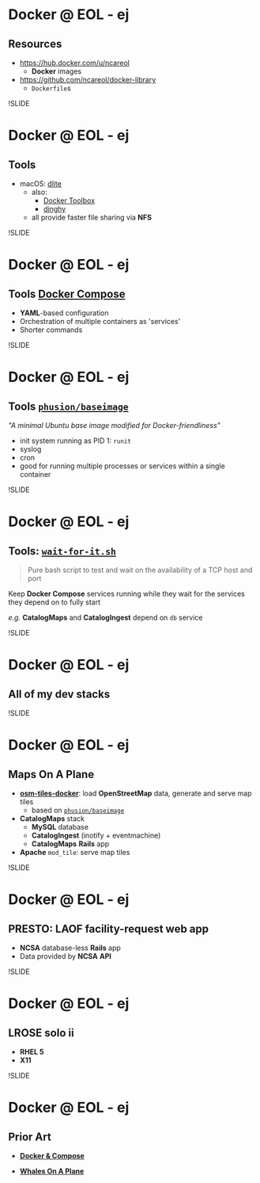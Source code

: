# Docker @ EOL - ej
## Resources

- <https://hub.docker.com/u/ncareol>
  - **Docker** images
- <https://github.com/ncareol/docker-library>
  - `Dockerfile`s
  
!SLIDE
# Docker @ EOL - ej
## Tools

- macOS: [dlite](https://github.com/nlf/dlite)
  - also:
    - [Docker Toolbox](https://docs.docker.com/toolbox/overview/)
    - [dinghy](https://github.com/codekitchen/dinghy)
  - all provide faster file sharing via **NFS**

!SLIDE
# Docker @ EOL - ej
## Tools [**Docker Compose**](https://docs.docker.com/compose/overview/)

- **YAML**-based configuration
- Orchestration of multiple containers as 'services'
- Shorter commands

!SLIDE
# Docker @ EOL - ej
## Tools [`phusion/baseimage`](http://phusion.github.io/baseimage-docker/)

*"A minimal Ubuntu base image modified for Docker-friendliness"*

- init system running as PID 1: `runit`
- syslog
- cron
- good for running multiple processes or services within a single container

!SLIDE
# Docker @ EOL - ej
## Tools: [`wait-for-it.sh`](https://github.com/vishnubob/wait-for-it)

> Pure bash script to test and wait on the availability of a TCP host and port

Keep **Docker Compose** services running while they wait for the services they depend on to fully start

*e.g.* **CatalogMaps** and **CatalogIngest** depend on `db` service

!SLIDE
# Docker @ EOL - ej
## All of my dev stacks

!SLIDE
# Docker @ EOL - ej
## Maps On A Plane

- [**osm-tiles-docker**](https://github.com/ncareol/osm-tiles-docker): load **OpenStreetMap** data, generate and serve map tiles
  - based on [`phusion/baseimage`](http://phusion.github.io/baseimage-docker/)
- **CatalogMaps** stack
  - **MySQL** database
  - **CatalogIngest** (inotify + eventmachine)
  - **CatalogMaps** **Rails** app
- **Apache** `mod_tile`: serve map tiles

!SLIDE
# Docker @ EOL - ej
## PRESTO: LAOF facility-request web app

- **NCSA** database-less **Rails** app
- Data provided by **NCSA** **API**

!SLIDE
# Docker @ EOL - ej
## LROSE solo ii

- **RHEL 5**
- **X11**

!SLIDE
# Docker @ EOL - ej
## Prior Art

- [**Docker & Compose**](https://erikj.github.io/slides/docker-compose)

- [**Whales On A Plane**](https://erikj.github.io/slides/docker-sea2016)
